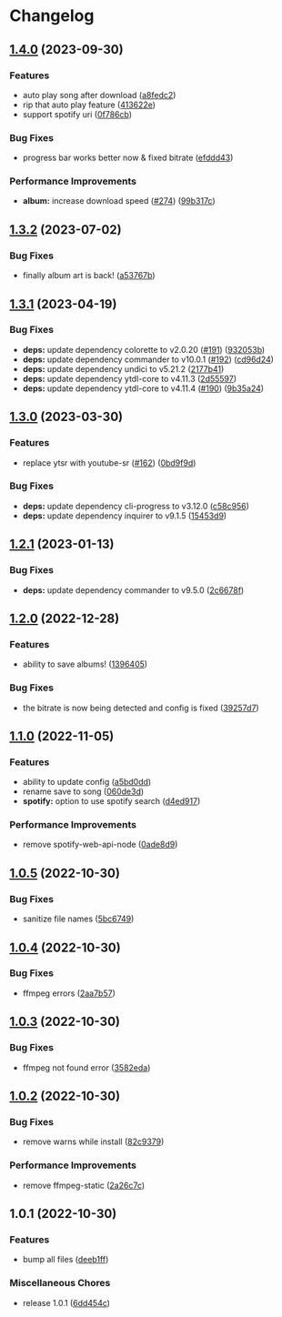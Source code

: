# Changelog

## [1.4.0](https://github.com/EvolutionX-10/Ariaa/compare/v1.3.2...v1.4.0) (2023-09-30)


### Features

* auto play song after download ([a8fedc2](https://github.com/EvolutionX-10/Ariaa/commit/a8fedc26b14d1077584f6233823dd550f0666fae))
* rip that auto play feature ([413622e](https://github.com/EvolutionX-10/Ariaa/commit/413622ed3417134eb38a5d2e02620950d2265671))
* support spotify uri ([0f786cb](https://github.com/EvolutionX-10/Ariaa/commit/0f786cb8ccd1e35abb6d5891ac18985d8c8dfb94))


### Bug Fixes

* progress bar works better now & fixed bitrate ([efddd43](https://github.com/EvolutionX-10/Ariaa/commit/efddd43b6d3511d3329d5a2f15ea7eb992525042))


### Performance Improvements

* **album:** increase download speed ([#274](https://github.com/EvolutionX-10/Ariaa/issues/274)) ([99b317c](https://github.com/EvolutionX-10/Ariaa/commit/99b317c1b2514571734142d9b5e009ba41e48fbd))

## [1.3.2](https://github.com/EvolutionX-10/Ariaa/compare/v1.3.1...v1.3.2) (2023-07-02)


### Bug Fixes

* finally album art is back! ([a53767b](https://github.com/EvolutionX-10/Ariaa/commit/a53767b95d9ad3ffb781855abb2b317c8b7871fe))

## [1.3.1](https://github.com/EvolutionX-10/Ariaa/compare/v1.3.0...v1.3.1) (2023-04-19)


### Bug Fixes

* **deps:** update dependency colorette to v2.0.20 ([#191](https://github.com/EvolutionX-10/Ariaa/issues/191)) ([932053b](https://github.com/EvolutionX-10/Ariaa/commit/932053bb8d2ae5647c246932d08812d6a57e4b51))
* **deps:** update dependency commander to v10.0.1 ([#192](https://github.com/EvolutionX-10/Ariaa/issues/192)) ([cd96d24](https://github.com/EvolutionX-10/Ariaa/commit/cd96d24733bafb3673c3a0c74d98866a541d3a43))
* **deps:** update dependency undici to v5.21.2 ([2177b41](https://github.com/EvolutionX-10/Ariaa/commit/2177b4157e8236974f854de859c58c271b428384))
* **deps:** update dependency ytdl-core to v4.11.3 ([2d55597](https://github.com/EvolutionX-10/Ariaa/commit/2d55597ff19dba31c730b1e050deb3edbaa3d5c0))
* **deps:** update dependency ytdl-core to v4.11.4 ([#190](https://github.com/EvolutionX-10/Ariaa/issues/190)) ([9b35a24](https://github.com/EvolutionX-10/Ariaa/commit/9b35a247c539f5cf8b775565e83e9fa32de10ce4))

## [1.3.0](https://github.com/EvolutionX-10/Ariaa/compare/v1.2.1...v1.3.0) (2023-03-30)


### Features

* replace ytsr with youtube-sr ([#162](https://github.com/EvolutionX-10/Ariaa/issues/162)) ([0bd9f9d](https://github.com/EvolutionX-10/Ariaa/commit/0bd9f9d69c2de20442020517b6d24b41d2ba4203))


### Bug Fixes

* **deps:** update dependency cli-progress to v3.12.0 ([c58c956](https://github.com/EvolutionX-10/Ariaa/commit/c58c95633a490ae92ed92f15b8c5a407ee3e3c2c))
* **deps:** update dependency inquirer to v9.1.5 ([15453d9](https://github.com/EvolutionX-10/Ariaa/commit/15453d983f70de2f0df1b4c5dbe51d5cf8e5f16c))

## [1.2.1](https://github.com/EvolutionX-10/Ariaa/compare/v1.2.0...v1.2.1) (2023-01-13)


### Bug Fixes

* **deps:** update dependency commander to v9.5.0 ([2c6678f](https://github.com/EvolutionX-10/Ariaa/commit/2c6678fa5c9f60d900b6b83556a0ac2d571e8ea3))

## [1.2.0](https://github.com/EvolutionX-10/Ariaa/compare/v1.1.0...v1.2.0) (2022-12-28)


### Features

* ability to save albums! ([1396405](https://github.com/EvolutionX-10/Ariaa/commit/139640502dcc60dc2100732a465e9e8d5debddf0))


### Bug Fixes

* the bitrate is now being detected and config is fixed ([39257d7](https://github.com/EvolutionX-10/Ariaa/commit/39257d787ad502f61366d916a655df568cf2680c))

## [1.1.0](https://github.com/EvolutionX-10/Ariaa/compare/v1.0.5...v1.1.0) (2022-11-05)


### Features

* ability to update config ([a5bd0dd](https://github.com/EvolutionX-10/Ariaa/commit/a5bd0dd6c58632d1f65023dcd9759b2b5a93fa76))
* rename save to song ([060de3d](https://github.com/EvolutionX-10/Ariaa/commit/060de3de366470c35d274662958cf620d23b1bb3))
* **spotify:** option to use spotify search ([d4ed917](https://github.com/EvolutionX-10/Ariaa/commit/d4ed9179f523d06031cdc9364fe6ba89815c6cc8))


### Performance Improvements

* remove spotify-web-api-node ([0ade8d9](https://github.com/EvolutionX-10/Ariaa/commit/0ade8d90c0b4c60afab36f2d3df22de17721a95a))

## [1.0.5](https://github.com/EvolutionX-10/Ariaa/compare/v1.0.4...v1.0.5) (2022-10-30)


### Bug Fixes

* sanitize file names ([5bc6749](https://github.com/EvolutionX-10/Ariaa/commit/5bc6749318c4bdc97deade6d757ab895f70781bd))

## [1.0.4](https://github.com/EvolutionX-10/Ariaa/compare/v1.0.3...v1.0.4) (2022-10-30)


### Bug Fixes

* ffmpeg errors ([2aa7b57](https://github.com/EvolutionX-10/Ariaa/commit/2aa7b577b5f4df062dd3e955c9e82ce5161e714c))

## [1.0.3](https://github.com/EvolutionX-10/Ariaa/compare/v1.0.2...v1.0.3) (2022-10-30)


### Bug Fixes

* ffmpeg not found error ([3582eda](https://github.com/EvolutionX-10/Ariaa/commit/3582eda8899ce28fc36bc15b42558f517fc7ab5c))

## [1.0.2](https://github.com/EvolutionX-10/Ariaa/compare/v1.0.1...v1.0.2) (2022-10-30)


### Bug Fixes

* remove warns while install ([82c9379](https://github.com/EvolutionX-10/Ariaa/commit/82c93791560c726f97f8ee261be1d96fbbd7906c))


### Performance Improvements

* remove ffmpeg-static ([2a26c7c](https://github.com/EvolutionX-10/Ariaa/commit/2a26c7c425c919ae90763c4fc8e6980289c9dc62))

## 1.0.1 (2022-10-30)


### Features

* bump all files ([deeb1ff](https://github.com/EvolutionX-10/Ariaa/commit/deeb1ffe54eff18fb1bfdcc8780fd9ab29506f4f))


### Miscellaneous Chores

* release 1.0.1 ([6dd454c](https://github.com/EvolutionX-10/Ariaa/commit/6dd454cfd78ada75c65c84b09bff1c8c128e8cc8))
